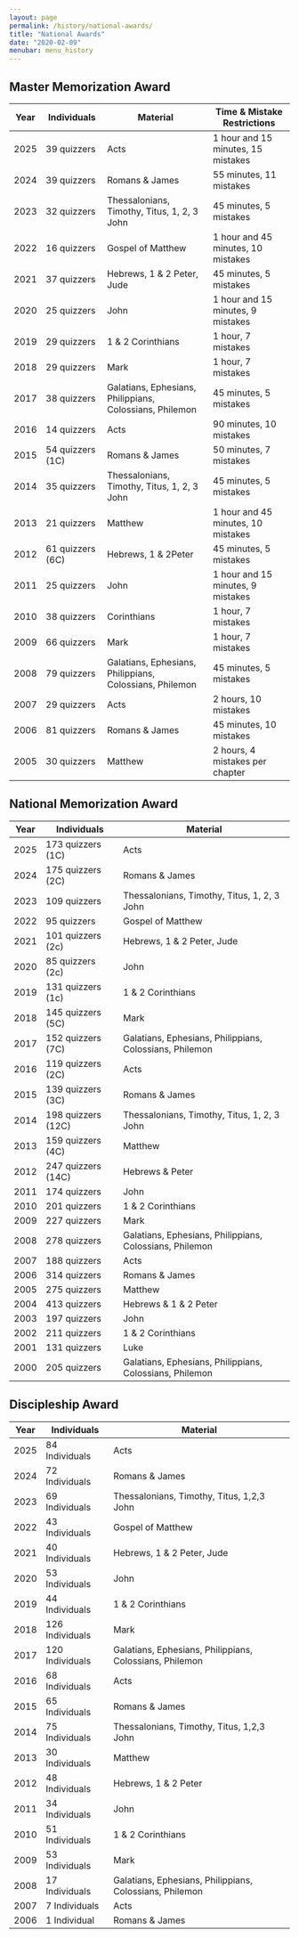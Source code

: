 ```yaml
---
layout: page
permalink: /history/national-awards/
title: "National Awards"
date: "2020-02-09"
menubar: menu_history
---
```


## Master Memorization Award

| Year | Individuals      | Material                                                | Time & Mistake Restrictions        |
| ---- | ---------------- | ------------------------------------------------------- | ---------------------------------- |
| 2025 | 39 quizzers      | Acts                                                    | 1 hour and 15 minutes, 15 mistakes |
| 2024 | 39 quizzers      | Romans & James                                          | 55 minutes, 11 mistakes            |
| 2023 | 32 quizzers      | Thessalonians, Timothy, Titus, 1, 2, 3 John             | 45 minutes, 5 mistakes             |
| 2022 | 16 quizzers      | Gospel of Matthew                                       | 1 hour and 45 minutes, 10 mistakes |
| 2021 | 37 quizzers      | Hebrews, 1 & 2 Peter, Jude                              | 45 minutes, 5 mistakes             |
| 2020 | 25 quizzers      | John                                                    | 1 hour and 15 minutes, 9 mistakes  |
| 2019 | 29 quizzers      | 1 & 2 Corinthians                                       | 1 hour, 7 mistakes                 |
| 2018 | 29 quizzers      | Mark                                                    | 1 hour, 7 mistakes                 |
| 2017 | 38 quizzers      | Galatians, Ephesians, Philippians, Colossians, Philemon | 45 minutes, 5 mistakes             |
| 2016 | 14 quizzers      | Acts                                                    | 90 minutes, 10 mistakes            |
| 2015 | 54 quizzers (1C) | Romans & James                                          | 50 minutes, 7 mistakes             |
| 2014 | 35 quizzers      | Thessalonians, Timothy, Titus, 1, 2, 3 John             | 45 minutes, 5 mistakes             |
| 2013 | 21 quizzers      | Matthew                                                 | 1 hour and 45 minutes, 10 mistakes |
| 2012 | 61 quizzers (6C) | Hebrews, 1 & 2Peter                                     | 45 minutes, 5 mistakes             |
| 2011 | 25 quizzers      | John                                                    | 1 hour and 15 minutes, 9 mistakes  |
| 2010 | 38 quizzers      | Corinthians                                             | 1 hour, 7 mistakes                 |
| 2009 | 66 quizzers      | Mark                                                    | 1 hour, 7 mistakes                 |
| 2008 | 79 quizzers      | Galatians, Ephesians, Philippians, Colossians, Philemon | 45 minutes, 5 mistakes             |
| 2007 | 29 quizzers      | Acts                                                    | 2 hours, 10 mistakes               |
| 2006 | 81 quizzers      | Romans & James                                          | 45 minutes, 10 mistakes            |
| 2005 | 30 quizzers      | Matthew                                                 | 2 hours, 4 mistakes per chapter    |

## National Memorization Award

| Year | Individuals        | Material                                                |
| ---- | ------------------ | ------------------------------------------------------- |
| 2025 | 173 quizzers (1C)  | Acts                                                    |
| 2024 | 175 quizzers (2C)  | Romans & James                                          |
| 2023 | 109 quizzers       | Thessalonians, Timothy, Titus, 1, 2, 3 John             |
| 2022 | 95 quizzers        | Gospel of Matthew                                       |
| 2021 | 101 quizzers (2c)  | Hebrews, 1 & 2 Peter, Jude                              |
| 2020 | 85 quizzers (2c)   | John                                                    |
| 2019 | 131 quizzers (1c)  | 1 & 2 Corinthians                                       |
| 2018 | 145 quizzers (5C)  | Mark                                                    |
| 2017 | 152 quizzers (7C)  | Galatians, Ephesians, Philippians, Colossians, Philemon |
| 2016 | 119 quizzers (2C)  | Acts                                                    |
| 2015 | 139 quizzers (3C)  | Romans & James                                          |
| 2014 | 198 quizzers (12C) | Thessalonians, Timothy, Titus, 1, 2, 3 John             |
| 2013 | 159 quizzers (4C)  | Matthew                                                 |
| 2012 | 247 quizzers (14C) | Hebrews & Peter                                         |
| 2011 | 174 quizzers       | John                                                    |
| 2010 | 201 quizzers       | 1 & 2 Corinthians                                       |
| 2009 | 227 quizzers       | Mark                                                    |
| 2008 | 278 quizzers       | Galatians, Ephesians, Philippians, Colossians, Philemon |
| 2007 | 188 quizzers       | Acts                                                    |
| 2006 | 314 quizzers       | Romans & James                                          |
| 2005 | 275 quizzers       | Matthew                                                 |
| 2004 | 413 quizzers       | Hebrews & 1 & 2 Peter                                   |
| 2003 | 197 quizzers       | John                                                    |
| 2002 | 211 quizzers       | 1 & 2 Corinthians                                       |
| 2001 | 131 quizzers       | Luke                                                    |
| 2000 | 205 quizzers       | Galatians, Ephesians, Philippians, Colossians, Philemon |

## Discipleship Award

| Year | Individuals     | Material                                                |
| ---- | --------------- | ------------------------------------------------------- |
| 2025 | 84 Individuals  | Acts                                                    |
| 2024 | 72 Individuals  | Romans & James                                          |
| 2023 | 69 Individuals  | Thessalonians, Timothy, Titus, 1,2,3 John               |
| 2022 | 43 Individuals  | Gospel of Matthew                                       |
| 2021 | 40 Individuals  | Hebrews, 1 & 2 Peter, Jude                              |
| 2020 | 53 Individuals  | John                                                    |
| 2019 | 44 Individuals  | 1 & 2 Corinthians                                       |
| 2018 | 126 Individuals | Mark                                                    |
| 2017 | 120 Individuals | Galatians, Ephesians, Philippians, Colossians, Philemon |
| 2016 | 68 Individuals  | Acts                                                    |
| 2015 | 65 Individuals  | Romans & James                                          |
| 2014 | 75 Individuals  | Thessalonians, Timothy, Titus, 1,2,3 John               |
| 2013 | 30 Individuals  | Matthew                                                 |
| 2012 | 48 Individuals  | Hebrews, 1 & 2 Peter                                    |
| 2011 | 34 Individuals  | John                                                    |
| 2010 | 51 Individuals  | 1 & 2 Corinthians                                       |
| 2009 | 53 Individuals  | Mark                                                    |
| 2008 | 17 Individuals  | Galatians, Ephesians, Philippians, Colossians, Philemon |
| 2007 | 7 Individuals   | Acts                                                    |
| 2006 | 1 Individual    | Romans & James                                          |
